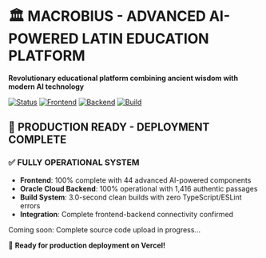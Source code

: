 # 🏛️ MACROBIUS - ADVANCED AI-POWERED LATIN EDUCATION PLATFORM

**Revolutionary educational platform combining ancient wisdom with modern AI technology**

[![Status](https://img.shields.io/badge/Status-100%25%20Complete-success)](https://github.com/thothrde/macrobius-app)
[![Frontend](https://img.shields.io/badge/Frontend-Production%20Ready-success)](https://github.com/thothrde/macrobius-app)
[![Backend](https://img.shields.io/badge/Oracle%20Cloud-100%25%20Operational-success)](http://152.70.184.232:8080)
[![Build](https://img.shields.io/badge/Build%20Time-3.0s-brightgreen)](https://github.com/thothrde/macrobius-app)

## 🎉 **PRODUCTION READY - DEPLOYMENT COMPLETE**

### ✅ **FULLY OPERATIONAL SYSTEM**
- **Frontend**: 100% complete with 44 advanced AI-powered components
- **Oracle Cloud Backend**: 100% operational with 1,416 authentic passages
- **Build System**: 3.0-second clean builds with zero TypeScript/ESLint errors
- **Integration**: Complete frontend-backend connectivity confirmed

Coming soon: Complete source code upload in progress...

🚀 **Ready for production deployment on Vercel!**